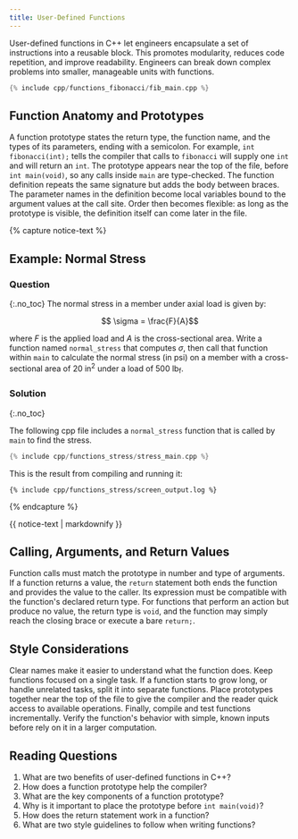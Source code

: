 ```yaml
---
title: User-Defined Functions
---
```


User-defined functions in C++ let engineers encapsulate a set of instructions into a reusable block.
This promotes modularity, reduces code repetition, and improve readability.
Engineers can break down complex problems into smaller, manageable units with functions.

```cpp
{% include cpp/functions_fibonacci/fib_main.cpp %}
```

## Function Anatomy and Prototypes

A function prototype states the return type, the function name, and the types of its parameters, ending with a semicolon.
For example, `int fibonacci(int);` tells the compiler that calls to `fibonacci` will supply
one `int` and will return an `int`.
The prototype appears near the top of the file, before `int main(void)`, so any calls inside `main` are type-checked.
The function definition repeats the same signature but adds the body between braces.
The parameter names in the definition become local variables bound to the argument values at the call site.
Order then becomes flexible: as long as the prototype is visible, the definition itself can come later in the file.

{% capture notice-text %}
## Example: Normal Stress
### Question
{:.no_toc}
The normal stress in a member under axial load is given by:

$$ \sigma = \frac{F}{A}$$

where $F$ is the applied load and $A$ is the cross-sectional area.
Write a function named `normal_stress` that computes $\sigma$, then call that function within `main` to calculate the normal stress (in psi) on a member with a cross-sectional area of 20 in<sup>2</sup> under a load of 500 lb<sub>f</sub>.

### Solution
{:.no_toc}

The following cpp file includes a `normal_stress` function that is called by `main` to find the stress.

```cpp
{% include cpp/functions_stress/stress_main.cpp %}
```

This is the result from compiling and running it:

```text
{% include cpp/functions_stress/screen_output.log %}
```

{% endcapture %}

<div class="notice--info">{{ notice-text | markdownify }}</div>


## Calling, Arguments, and Return Values

Function calls must match the prototype in number and type of arguments.
If a function returns a value, the `return` statement both ends the function and provides the value to the caller.
Its expression must be compatible with the function's declared return type.
For functions that perform an action but produce no value, the return type is `void`, and the function may simply reach the closing brace or execute a bare `return;`.

## Style Considerations

Clear names make it easier to understand what the function does.
Keep functions focused on a single task.
If a function starts to grow long, or handle unrelated tasks, split it into separate functions.
Place prototypes together near the top of the file to give the compiler and the reader quick access to available operations.
Finally, compile and test functions incrementally.
Verify the function's behavior with simple, known inputs before rely on it in a larger computation.

## Reading Questions

1. What are two benefits of user-defined functions in C++?
1. How does a function prototype help the compiler?
1. What are the key components of a function prototype?
1. Why is it important to place the prototype before `int main(void)`?
1. How does the return statement work in a function?
1. What are two style guidelines to follow when writing functions?
